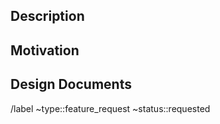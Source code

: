 ## Description
<!-- Provide a description of the feature you would like to see -->

## Motivation
<!-- Explain why you would like to see this feature in Skill Circuits -->

## Design Documents
<!-- Optionally, add some design documents, e.g. wireframes, prototypes, sketches, user studies -->

/label ~type::feature_request ~status::requested
